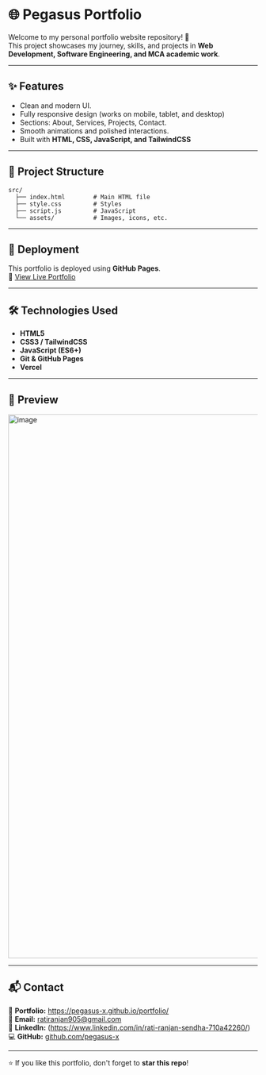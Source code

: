 # 🌐 Pegasus Portfolio

Welcome to my personal portfolio website repository! 🚀\
This project showcases my journey, skills, and projects in **Web
Development, Software Engineering, and MCA academic work**.

------------------------------------------------------------------------

## ✨ Features

-   Clean and modern UI.
-   Fully responsive design (works on mobile, tablet, and desktop) 
-   Sections: About, Services, Projects, Contact.
-   Smooth animations and polished interactions.
-   Built with **HTML, CSS, JavaScript, and TailwindCSS**

------------------------------------------------------------------------

## 📂 Project Structure

    src/
      ├── index.html        # Main HTML file
      ├── style.css         # Styles
      ├── script.js         # JavaScript
      └── assets/           # Images, icons, etc.

------------------------------------------------------------------------

## 🚀 Deployment

This portfolio is deployed using **GitHub Pages**.\
🔗 [View Live Portfolio](https://pegasus-x.github.io/portfolio/)

------------------------------------------------------------------------

## 🛠️ Technologies Used

-   **HTML5** 
-   **CSS3 / TailwindCSS**
-   **JavaScript (ES6+)** 
-   **Git & GitHub Pages**
-   **Vercel**

------------------------------------------------------------------------

## 📸 Preview

<img width="1897" height="1096" alt="image" src="https://github.com/user-attachments/assets/774daea3-b758-4296-8ba1-e89244b1eb14" />


------------------------------------------------------------------------

## 📬 Contact

💼 **Portfolio:** <https://pegasus-x.github.io/portfolio/>\
📧 **Email:** ratiranjan905@gmail.com\
🔗 **LinkedIn:**
(https://www.linkedin.com/in/rati-ranjan-sendha-710a42260/)\
💻 **GitHub:** [github.com/pegasus-x](https://github.com/pegasus-x)

------------------------------------------------------------------------

⭐ If you like this portfolio, don't forget to **star this repo**!
